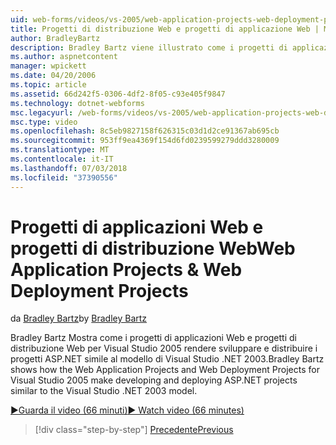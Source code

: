 ```yaml
---
uid: web-forms/videos/vs-2005/web-application-projects-web-deployment-projects
title: Progetti di distribuzione Web e progetti di applicazione Web | Microsoft Docs
author: BradleyBartz
description: Bradley Bartz viene illustrato come i progetti di applicazioni Web e progetti di distribuzione Web per Visual Studio 2005 fare in modo sviluppare e distribuire simila progetti ASP.NET...
ms.author: aspnetcontent
manager: wpickett
ms.date: 04/20/2006
ms.topic: article
ms.assetid: 66d242f5-0306-4df2-8f05-c93e405f9847
ms.technology: dotnet-webforms
msc.legacyurl: /web-forms/videos/vs-2005/web-application-projects-web-deployment-projects
msc.type: video
ms.openlocfilehash: 8c5eb9827158f626315c03d1d2ce91367ab695cb
ms.sourcegitcommit: 953ff9ea4369f154d6fd0239599279ddd3280009
ms.translationtype: MT
ms.contentlocale: it-IT
ms.lasthandoff: 07/03/2018
ms.locfileid: "37390556"
---
```

<a name="web-application-projects--web-deployment-projects"></a><span data-ttu-id="c94a6-103">Progetti di applicazioni Web e progetti di distribuzione Web</span><span class="sxs-lookup"><span data-stu-id="c94a6-103">Web Application Projects & Web Deployment Projects</span></span>
====================
<span data-ttu-id="c94a6-104">da [Bradley Bartz](https://github.com/BradleyBartz)</span><span class="sxs-lookup"><span data-stu-id="c94a6-104">by [Bradley Bartz](https://github.com/BradleyBartz)</span></span>

<span data-ttu-id="c94a6-105">Bradley Bartz Mostra come i progetti di applicazioni Web e progetti di distribuzione Web per Visual Studio 2005 rendere sviluppare e distribuire i progetti ASP.NET simile al modello di Visual Studio .NET 2003.</span><span class="sxs-lookup"><span data-stu-id="c94a6-105">Bradley Bartz shows how the Web Application Projects and Web Deployment Projects for Visual Studio 2005 make developing and deploying ASP.NET projects similar to the Visual Studio .NET 2003 model.</span></span>

[<span data-ttu-id="c94a6-106">&#9654;Guarda il video (66 minuti)</span><span class="sxs-lookup"><span data-stu-id="c94a6-106">&#9654; Watch video (66 minutes)</span></span>](https://channel9.msdn.com/Blogs/ASP-NET-Site-Videos/web-application-projects-web-deployment-projects)

> [!div class="step-by-step"]
> [<span data-ttu-id="c94a6-107">Precedente</span><span class="sxs-lookup"><span data-stu-id="c94a6-107">Previous</span></span>](web-deployment-projects.md)
